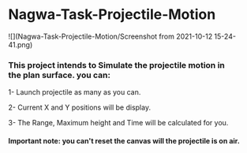 # Nagwa-Task-Projectile-Motion

![](Nagwa-Task-Projectile-Motion/Screenshot from 2021-10-12 15-24-41.png)

### This project intends to Simulate the projectile motion in the plan surface. you can: 

1- Launch projectile as many as you can.

2- Current X and Y positions will be display.

3- The Range, Maximum height and Time will be calculated for you.

#### Important note: you can't reset the canvas will the projectile is on air.
